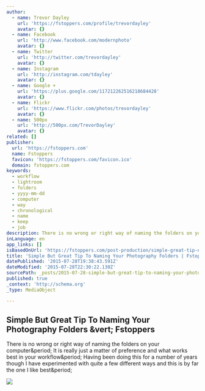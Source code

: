 ```yaml
---
author:
  - name: Trevor Dayley
    url: 'https://fstoppers.com/profile/trevordayley'
    avatar: {}
  - name: Facebook
    url: 'http://www.facebook.com/modernphoto'
    avatar: {}
  - name: Twitter
    url: 'http://twitter.com/trevordayley'
    avatar: {}
  - name: Instagram
    url: 'http://instagram.com/tdayley'
    avatar: {}
  - name: Google +
    url: 'https://plus.google.com/117212262516218684428'
    avatar: {}
  - name: Flickr
    url: 'https://www.flickr.com/photos/trevordayley'
    avatar: {}
  - name: 500px
    url: 'http://500px.com/TrevorDayley'
    avatar: {}
related: []
publisher:
  url: 'https://fstoppers.com'
  name: Fstoppers
  favicon: 'https://fstoppers.com/favicon.ico'
  domain: fstoppers.com
keywords:
  - workflow
  - lightroom
  - folders
  - yyyy-mm-dd
  - computer
  - way
  - chronological
  - name
  - keep
  - job
description: There is no wrong or right way of naming the folders on your computer. It is really just a matter of preference and what works best in your workflow. Having been doing this for a number of years though I have experimented with quite a few different ways and this is by far the one I like best.
inLanguage: en
app_links: []
isBasedOnUrl: 'https://fstoppers.com/post-production/simple-great-tip-naming-your-photography-folders-2913'
title: 'Simple But Great Tip To Naming Your Photography Folders | Fstoppers'
datePublished: '2015-07-28T19:38:43.591Z'
dateModified: '2015-07-28T22:30:22.130Z'
sourcePath: _posts/2015-07-28-simple-but-great-tip-to-naming-your-photography-folders-or-fs.md
published: true
_context: 'http://schema.org'
_type: MediaObject

---
```

<article style=""><h1>Simple But Great Tip To Naming Your Photography Folders &amp;vert; Fstoppers</h1><p>There is no wrong or right way of naming the folders on your computer&amp;period; It is really just a matter of preference and what works best in your workflow&amp;period; Having been doing this for a number of years though I have experimented with quite a few different ways and this is by far the one I like best&amp;period;</p><img src="https://d1w5usc88actyi.cloudfront.net/styles/large/s3/wp-content/uploads/2013/09/Fstoppers-How-to-name-your-photography-folders-for-best-workflow-featured.jpg" /></article>
